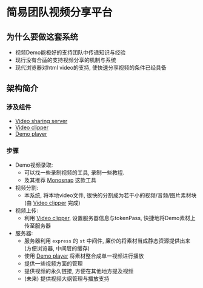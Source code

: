 # 简易团队视频分享平台

## 为什么要做这套系统

- 视频Demo能极好的支持团队中传递知识与经验
- 现行没有合适的支持视频分享的机制与系统
- 现代浏览器对html video的支持, 使快速分享视频的条件已经具备

## 架构简介

### 涉及组件

- [Video sharing server]
- [Video clipper]
- [Demo player]

### 步骤

- Demo视频录取:
    - 可以找一些录制视频的工具, 录制一些教程.
    - 及其推荐 [Monosnap] 这款工具
- 视频分割:
    - 本系统, 将本地video文件, 很快的分割成为若干小的视频/音频/图片素材块 (由 [Video clipper] 完成)
- 视频上传:
    - 利用 [Video clipper], 设置服务器信息与tokenPass, 快捷地将Demo素材上传至服务器
- 服务器:
    - 服务器利用 `express` 的 `st` 中间件, 廉价的将素材当成静态资源提供出来 (方便浏览器, 中间层的缓存)
    - 使用 [Demo player] 将素材整合成单一视频进行播放
    - 提供一些视频方面的管理
    - 提供视频的永久链接, 方便在其他地方提及视频
    - (未来) 提供视频大纲管理与播放支持


[Monosnap]: http://www.monosnap.com/welcome
[Video sharing server]: https://github.com/be-fe/befe-video-sharing-server
[Video clipper]: https://github.com/be-fe/video-clipper
[Demo player]: https://github.com/be-fe/demo-player